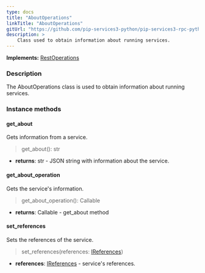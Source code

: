 ```yaml
---
type: docs
title: "AboutOperations"
linkTitle: "AboutOperations"
gitUrl: "https://github.com/pip-services3-python/pip-services3-rpc-python"
description: >
    Class used to obtain information about running services.
---
```


**Implements:** [RestOperations](../rest_operations)

### Description

The AboutOperations class is used to obtain information about running services.

### Instance methods

#### get_about
Gets information from a service.

> get_about(): str

- **returns**: str - JSON string with information about the service.


#### get_about_operation
Gets the service's information.

> get_about_operation(): Callable

- **returns**: Callable - get_about method


#### set_references
Sets the references of the service.

> set_references(references: [IReferences](../../../commons/refer/ireferences))

- **references**: [IReferences](../../../commons/refer/ireferences) - service's references.
